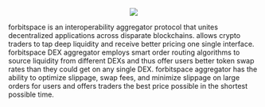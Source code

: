 <p align="center">
  <img src="/images/logo.png" />
</p>
forbitspace is an interoperability aggregator protocol that unites decentralized applications across disparate blockchains. allows crypto traders to tap deep liquidity and receive better pricing one single interface. 
forbitspace DEX aggregator employs smart order routing algorithms to source liquidity from different DEXs and thus offer users better token swap rates than they could get on any single DEX. forbitspace aggregator has the ability to optimize slippage, swap fees, and minimize slippage on large orders for users and offers traders the best price possible in the shortest possible time.

